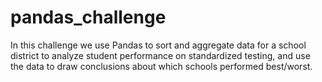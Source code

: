 # pandas_challenge

In this challenge we use Pandas to sort and aggregate data for a school district to analyze student performance on standardized
testing, and use the data to draw conclusions about which schools performed best/worst.
